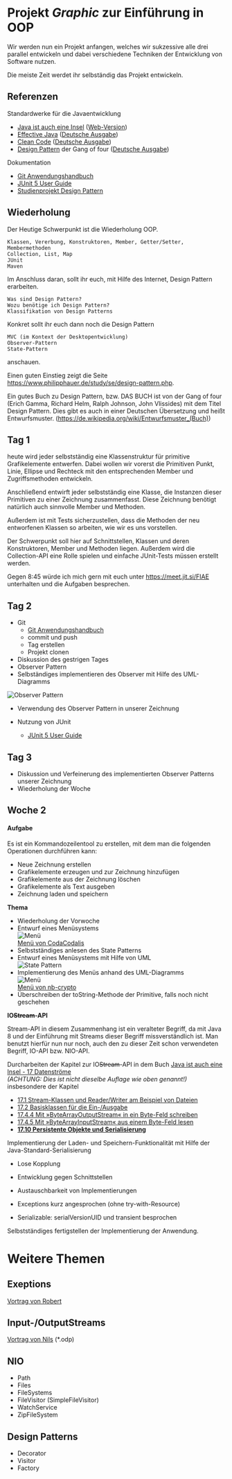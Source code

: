 # Projekt _**Graphic**_ zur Einführung in OOP

Wir werden nun ein Projekt anfangen, welches wir sukzessive alle drei parallel entwickeln und dabei verschiedene Techniken der Entwicklung von Software nutzen.

Die meiste Zeit werdet ihr selbständig das Projekt entwickeln.

## Referenzen
Standardwerke für die Javaentwicklung
- [Java ist auch eine Insel](https://amzn.to/3bBG7vt) ([Web-Version](http://openbook.rheinwerk-verlag.de/javainsel/))
- [Effective Java](https://amzn.to/2XyfEH4) ([Deutsche Ausgabe](https://amzn.to/38Dr6HK))
- [Clean Code](https://amzn.to/2P85FVA) ([Deutsche Ausgabe](https://amzn.to/2Xzdnvp))
- [Design Pattern](https://amzn.to/2LjTqGv) der Gang of four ([Deutsche Ausgabe](https://amzn.to/2XB0UqT))

Dokumentation
- [Git Anwendungshandbuch](https://git-scm.com/book/de/v2)
- [JUnit 5 User Guide](https://junit.org/junit5/docs/current/user-guide/)
- [Studienprojekt Design Pattern](https://www.philipphauer.de/study/se/design-pattern.php)

## Wiederholung

Der Heutige Schwerpunkt ist die Wiederholung OOP.

    Klassen, Vererbung, Konstruktoren, Member, Getter/Setter, Membermethoden
    Collection, List, Map
    JUnit
    Maven

Im Anschluss daran, sollt ihr euch, mit Hilfe des Internet, Design Pattern erarbeiten.

    Was sind Design Pattern?
    Wozu benötige ich Design Pattern?
    Klassifikation von Design Patterns

Konkret sollt ihr euch dann noch die Design Pattern

    MVC (im Kontext der Desktopentwicklung)
    Observer-Pattern
    State-Pattern

anschauen.

Einen guten Einstieg zeigt die Seite https://www.philipphauer.de/study/se/design-pattern.php.

Ein gutes Buch zu Design Pattern, bzw. DAS BUCH ist von der Gang of four (Erich Gamma, Richard Helm, Ralph Johnson, John Vlissides) mit dem Titel Design Pattern. Dies gibt es auch in einer Deutschen Übersetzung und heißt Entwurfsmuster. (https://de.wikipedia.org/wiki/Entwurfsmuster_(Buch))

## Tag 1

heute wird jeder selbstständig eine Klassenstruktur für primitive Grafikelemente entwerfen. Dabei wollen wir vorerst die Primitiven Punkt, Linie, Ellipse und Rechteck mit den entsprechenden Member und Zugriffsmethoden entwickeln.

Anschließend entwirft jeder selbstständig eine Klasse, die Instanzen dieser Primitiven zu einer Zeichnung zusammenfasst. Diese Zeichnung benötigt natürlich auch sinnvolle Member und Methoden.

Außerdem ist mit Tests sicherzustellen, dass die Methoden der neu entworfenen Klassen so arbeiten, wie wir es uns vorstellen.

Der Schwerpunkt soll hier auf Schnittstellen, Klassen und deren Konstruktoren, Member und Methoden liegen. Außerdem wird die Collection-API eine Rolle spielen und einfache JUnit-Tests müssen erstellt werden.

Gegen 8:45 würde ich mich gern mit euch unter https://meet.jit.si/FIAE unterhalten und die Aufgaben besprechen.


## Tag 2

- Git
  - [Git Anwendungshandbuch](https://git-scm.com/book/de/v2)
  - commit und push
  - Tag erstellen
  - Projekt clonen
- Diskussion des gestrigen Tages
- Observer Pattern
- Selbständiges implementieren des Observer mit Hilfe des UML-Diagramms

![Observer Pattern](images/observer-pattern.png "UML-Diagramm Observer")
- Verwendung des Observer Pattern in unserer Zeichnung

- Nutzung von JUnit
  - [JUnit 5 User Guide](https://junit.org/junit5/docs/current/user-guide/)


## Tag 3

- Diskussion und Verfeinerung des implementierten Observer Patterns unserer Zeichnung
- Wiederholung der Woche


## Woche 2

#### Aufgabe

Es ist ein Kommandozeilentool zu erstellen, mit dem man die folgenden Operationen durchführen kann:
- Neue Zeichnung erstellen
- Grafikelemente erzeugen und zur Zeichnung hinzufügen
- Grafikelemente aus der Zeichnung löschen
- Grafikelemente als Text ausgeben
- Zeichnung laden und speichern

**Thema**
- Wiederholung der Vorwoche
- Entwurf eines Menüsystems  
![Menü](images/menue.png "Entwurf des Menüs")  
[Menü von CodaCodalis](https://github.com/CodaCodalis/Graphic#tag-4)
- Selbstständiges anlesen des State Patterns
- Entwurf eines Menüsystems mit Hilfe von UML  
![State Pattern](images/state-pattern-menu.png "UML-Diagramm State")
- Implementierung des Menüs anhand des UML-Diagramms  
![Menü](images/umlmenu.png "UML-Diagramm Menü")  
[Menü von nb-crypto](https://github.com/nb-crypto/Graphic#tag5)
- Überschreiben der toString-Methode der Primitive, falls noch nicht geschehen


**IO~~Stream~~-API**

Stream-API in diesem Zusammenhang ist ein veralteter Begriff, da mit Java 8 und der Einführung mit Streams dieser Begriff missverständlich ist.
Man benutzt hierfür nun nur noch, auch den zu dieser Zeit schon verwendeten Begriff, IO-API bzw. NIO-API.
 
Durcharbeiten der Kapitel zur IO~~Stream~~-API in dem Buch [Java ist auch eine Insel - 17 Datenströme](http://openbook.rheinwerk-verlag.de/javainsel9/javainsel_17_010.htm)  
*(ACHTUNG: Dies ist nicht dieselbe Auflage wie oben genannt!)*  
insbesondere der Kapitel
- [17.1 Stream-Klassen und Reader/Writer am Beispiel von Dateien](http://openbook.rheinwerk-verlag.de/javainsel9/javainsel_17_001.htm)
- [17.2 Basisklassen für die Ein-/Ausgabe](http://openbook.rheinwerk-verlag.de/javainsel9/javainsel_17_002.htm)
- [17.4.4 Mit »ByteArrayOutputStream« in ein Byte-Feld schreiben](http://openbook.rheinwerk-verlag.de/javainsel9/javainsel_17_004.htm)
- [17.4.5 Mit »ByteArrayInputStream« aus einem Byte-Feld lesen](http://openbook.rheinwerk-verlag.de/javainsel9/javainsel_17_004.htm)
- **[17.10 Persistente Objekte und Serialisierung](http://openbook.rheinwerk-verlag.de/javainsel9/javainsel_17_010.htm)**


Implementierung der Laden- und Speichern-Funktionalität mit Hilfe der Java-Standard-Serialisierung

- Lose Kopplung
- Entwicklung gegen Schnittstellen
- Austauschbarkeit von Implementierungen

- Exceptions kurz angesprochen (ohne try-with-Resource)

- Serializable: serialVersionUID und transient besprochen

Selbstständiges fertigstellen der Implementierung der Anwendung.


# Weitere Themen

## Exeptions

[Vortrag von Robert](https://github.com/CodaCodalis/Graphic/blob/master/resources/exceptions.pdf)

## Input-/OutputStreams

[Vortrag von Nils](https://github.com/nb-crypto/Graphic/blob/master/resources/presentations/Streams) (*.odp)

## NIO

- Path
- Files
- FileSystems
- FileVisitor (SimpleFileVisitor)
- WatchService
- ZipFileSystem

## Design Patterns

- Decorator
- Visitor
- Factory
 
